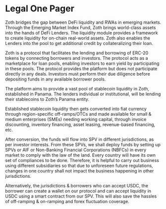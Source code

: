 # Legal One Pager

Zoth bridges the gap between DeFi liquidity and RWAs in emerging markets. Through the Emerging Market Index Fund, Zoth brings world-class assets into the hands of DeFi Lenders. The liquidity module provides a framework to create liquidity for on-chain real-world assets. Zoth also enables the Lenders into the pool to get additional credit by collateralizing their loan.

Zoth is a protocol that facilitates the lending and borrowing of ERC-20 tokens by connecting borrowers and investors. The protocol acts as a marketplace for loan pools, enabling investors to earn yield by participating in these pools. The protocol provides the platform but does not participate directly in any deals. Investors must perform their due diligence before depositing funds in any available borrower pools.

The platform aims to provide a vast pool of stablecoin liquidity in Zoth, established in Panama. The lenders individual or institutional, will be lending their stablecoins to Zoth’s Panama entity.

Established stablecoin liquidity then gets converted into fiat currency through region-specific off-ramps/OTCs and made available for small & medium enterprises (SMEs) needing working capital, through invoice discounting, inventory financing, asset leasing, revenue-based financing, etc.

After conversion, the funds will flow into SPV in different jurisdictions, as per investor interests. From these SPVs, we shall deploy funds by setting up SPVs or AIF or Non-Banking Financial Corporations (NBFCs) in every market to comply with the law of the land. Every country will have its own set of compliances to be done. Therefore, it is helpful to carry out business using different subsidiaries so that due to unforeseen future regulations, changes in one country shall not impact the business happening in other jurisdictions.

Alternatively, the jurisdictions & borrowers who can accept USDC, the borrower can create a wallet on our protocol and can accept liquidity in USDC using a smart contract from our SPV. This will also save the hassles of off-ramping & on-ramping and forex fluctuation coverage.

